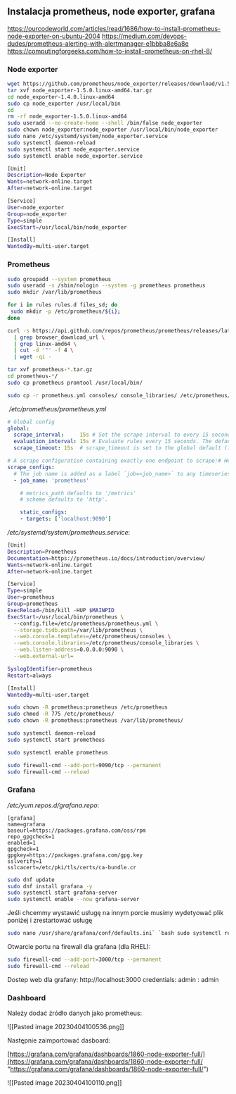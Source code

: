 ## Instalacja prometheus, node exporter, grafana

https://ourcodeworld.com/articles/read/1686/how-to-install-prometheus-node-exporter-on-ubuntu-2004
https://medium.com/devops-dudes/prometheus-alerting-with-alertmanager-e1bbba8e6a8e
https://computingforgeeks.com/how-to-install-prometheus-on-rhel-8/

### Node exporter

```bash
wget https://github.com/prometheus/node_exporter/releases/download/v1.5.0/node_exporter-1.5.0.linux-amd64.tar.gz
tar xvf node_exporter-1.5.0.linux-amd64.tar.gz
cd node_exporter-1.4.0.linux-amd64 
sudo cp node_exporter /usr/local/bin 
cd 
rm -rf node_exporter-1.5.0.linux-amd64  
sudo useradd --no-create-home --shell /bin/false node_exporter 
sudo chown node_exporter:node_exporter /usr/local/bin/node_exporter 
sudo nano /etc/systemd/system/node_exporter.service 
sudo systemctl daemon-reload 
sudo systemctl start node_exporter.service 
sudo systemctl enable node_exporter.service
```

```bash
[Unit]
Description=Node Exporter
Wants=network-online.target
After=network-online.target

[Service]
User=node_exporter
Group=node_exporter
Type=simple
ExecStart=/usr/local/bin/node_exporter

[Install]
WantedBy=multi-user.target
```

### Prometheus

```bash
sudo groupadd --system prometheus
sudo useradd -s /sbin/nologin --system -g prometheus prometheus
sudo mkdir /var/lib/prometheus

for i in rules rules.d files_sd; do
 sudo mkdir -p /etc/prometheus/${i};
done

curl -s https://api.github.com/repos/prometheus/prometheus/releases/latest \
  | grep browser_download_url \
  | grep linux-amd64 \
  | cut -d '"' -f 4 \
  | wget -qi -

tar xvf prometheus-*.tar.gz
cd prometheus-*/
sudo cp prometheus promtool /usr/local/bin/

sudo cp -r prometheus.yml consoles/ console_libraries/ /etc/prometheus/ 

```

 _/etc/prometheus/prometheus.yml_
 
```yml
# Global config
global: 
  scrape_interval:     15s # Set the scrape interval to every 15 seconds. Default is every 1 minute.  
  evaluation_interval: 15s # Evaluate rules every 15 seconds. The default is every 1 minute.  
  scrape_timeout: 15s  # scrape_timeout is set to the global default (10s).

# A scrape configuration containing exactly one endpoint to scrape:# Here it's Prometheus itself.
scrape_configs:
  # The job name is added as a label `job=<job_name>` to any timeseries scraped from this config.
  - job_name: 'prometheus'

    # metrics_path defaults to '/metrics'
    # scheme defaults to 'http'.

    static_configs:
    - targets: ['localhost:9090']
```

_/etc/systemd/system/prometheus.service_:

```bash
[Unit]
Description=Prometheus
Documentation=https://prometheus.io/docs/introduction/overview/
Wants=network-online.target
After=network-online.target

[Service]
Type=simple
User=prometheus
Group=prometheus
ExecReload=/bin/kill -HUP $MAINPID
ExecStart=/usr/local/bin/prometheus \
  --config.file=/etc/prometheus/prometheus.yml \
  --storage.tsdb.path=/var/lib/prometheus \
  --web.console.templates=/etc/prometheus/consoles \
  --web.console.libraries=/etc/prometheus/console_libraries \
  --web.listen-address=0.0.0.0:9090 \
  --web.external-url=

SyslogIdentifier=prometheus
Restart=always

[Install]
WantedBy=multi-user.target
```

```bash
sudo chown -R prometheus:prometheus /etc/prometheus
sudo chmod -R 775 /etc/prometheus/
sudo chown -R prometheus:prometheus /var/lib/prometheus/

sudo systemctl daemon-reload
sudo systemctl start prometheus

sudo systemctl enable prometheus
```

```bash
sudo firewall-cmd --add-port=9090/tcp --permanent
sudo firewall-cmd --reload
```

### Grafana

_/etc/yum.repos.d/grafana.repo_:

```
[grafana]  
name=grafana  
baseurl=https://packages.grafana.com/oss/rpm
repo_gpgcheck=1
enabled=1
gpgcheck=1
gpgkey=https://packages.grafana.com/gpg.key
sslverify=1
sslcacert=/etc/pki/tls/certs/ca-bundle.cr
```

```bash
sudo dnf update
sudo dnf install grafana -y
sudo systemctl start grafana-server 
sudo systemctl enable --now grafana-server
```

Jeśli chcemmy wystawić usługę na innym porcie musimy wydetyować plik poniżej i zrestartować usługę

```bash
sudo nano /usr/share/grafana/conf/defaults.ini` `bash sudo systemctl restart grafana-server
```

Otwarcie portu na firewall dla grafana (dla RHEL):

```bash
sudo firewall-cmd --add-port=3000/tcp --permanent
sudo firewall-cmd --reload
```

Dostep web dla grafany:
http://localhost:3000 
credentials: admin : admin

### Dashboard

Należy dodać źródło danych jako prometheus:

![[Pasted image 20230404100536.png]]

Następnie zaimportować dasboard:

[https://grafana.com/grafana/dashboards/1860-node-exporter-full/](https://grafana.com/grafana/dashboards/1860-node-exporter-full/ "https://grafana.com/grafana/dashboards/1860-node-exporter-full/")

![[Pasted image 20230404100110.png]]

